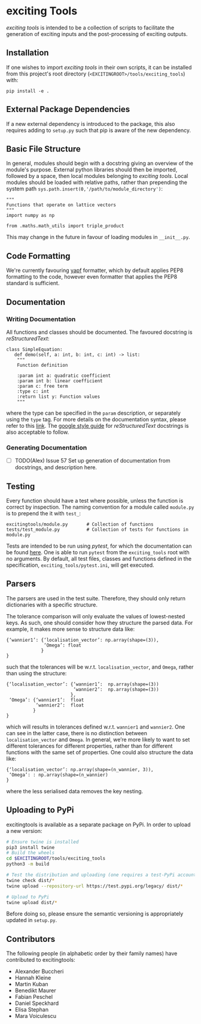 # exciting Tools
*exciting tools* is intended to be a collection of scripts to facilitate the generation of exciting inputs and 
the post-processing of exciting outputs. 

## Installation
If one wishes to import *exciting tools* in their own scripts, it can be installed from this project's root directory 
(`<EXCITINGROOT>/tools/exciting_tools`) with:

```angular2html
pip install -e .
```
## External Package Dependencies
If a new external dependency is introduced to the package, this also requires adding to `setup.py` such that pip is aware 
of the new dependency.

## Basic File Structure 
In general, modules should begin with a docstring giving an overview of the module's purpose. External python
libraries should then be imported, followed by a space, then local modules belonging to *exciting tools*. Local modules 
should be loaded with relative paths, rather than prepending the system path `sys.path.insert(0,'/path/to/module_directory')`:

```angular2html
"""
Functions that operate on lattice vectors 
"""
import numpy as np

from .maths.math_utils import triple_product
```
This may change in the future in favour of loading modules in `__init__.py`. 

## Code Formatting 
We're currently favouring [yapf](https://github.com/google/yapf) formatter, which by default applies PEP8 formatting to 
the code, however even formatter that applies the PEP8 standard is sufficient. 

## Documentation 

### Writing Documentation
All functions and classes should be documented. The favoured docstring is *reStructuredText*:

```angular2html
class SimpleEquation:
   def demo(self, a: int, b: int, c: int) -> list:
    """
    Function definition

    :param int a: quadratic coefficient
    :param int b: linear coefficient 
    :param c: free term
    :type c: int
    :return list y: Function values   
    """
```
where the type can be specified in the `param` description, or separately using the `type` tag. For more details on the
documentation syntax, please refer to this [link](https://devguide.python.org/documenting/). The [google style guide](
https://sphinxcontrib-napoleon.readthedocs.io/en/latest/example_google.html) for *reStructuredText* docstrings is also 
acceptable to follow. 

### Generating Documentation 
- [ ] TODO(Alex) Issue 57 Set up generation of documentation from docstrings, and description here. 

## Testing 

Every function should have a test where possible, unless the function is correct by inspection. The naming convention 
for a module called `module.py` is to prepend the it with `test_`:
```angular2html
excitingtools/module.py       # Collection of functions
tests/test_module.py          # Collection of tests for functions in module.py
```
Tests are intended to be run using *pytest*, for which the documentation can be found [here](https://docs.pytest.org/en/stable/index.html). 
One is able to run `pytest` from the `exciting_tools` root with no arguments. By default, all test files, classes and functions defined in the specification,
`exciting_tools/pytest.ini`,  will get executed. 


## Parsers 

The parsers are used in the test suite. Therefore, they should only return dictionaries with a specific structure.
 
The tolerance comparison will only evaluate the values of lowest-nested keys. As such, one should consider how they structure the parsed data. 
For example, it makes more sense to structure data like:
```python3
{‘wannier1’: {‘localisation_vector’: np.array(shape=(3)),
              ‘Omega’: float
             }
}
```
such that the tolerances will be w.r.t. `localisation_vector`, and `Omega`, rather than using the structure:
```python3
{‘localisation_vector’: {‘wannier1’:  np.array(shape=(3))
                         ‘wannier2’:  np.array(shape=(3))
                        },
 ‘Omega’: {‘wannier1’:  float
           ‘wannier2’:  float
          }
}
```
which will results in tolerances defined w.r.t. `wannier1` and `wannier2`. One can see in the latter case, there is no distinction between `localisation_vector` and `Omega`. In general, we’re more likely to want to set different tolerances for different properties, rather than for different functions with the same set of properties.
One could also structure the data like:
```python3
{‘localisation_vector’: np.array(shape=(n_wannier, 3)),
 ‘Omega’: : np.array(shape=(n_wannier)
}
```
where the less serialised data removes the key nesting.

## Uploading to PyPi

excitingtools is available as a separate package on PyPi. In order to upload a new version:

```bash
# Ensure twine is installed
pip3 install twine
# Build the wheels
cd $EXCITINGROOT/tools/exciting_tools
python3 -m build

# Test the distribution and uploading (one requires a test-PyPi account)
twine check dist/*
twine upload --repository-url https://test.pypi.org/legacy/ dist/*

# Upload to PyPi
twine upload dist/*
```

Before doing so, please ensure the semantic versioning is appropriately updated in `setup.py`.


## Contributors
The following people (in alphabetic order by their family names) have contributed to excitingtools:

* Alexander Buccheri
* Hannah Kleine
* Martin Kuban
* Benedikt Maurer
* Fabian Peschel
* Daniel Speckhard
* Elisa Stephan
* Mara Voiculescu
